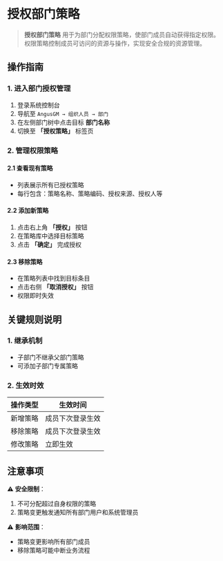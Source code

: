 # 授权部门策略

> **授权部门策略** 用于为部门分配权限策略，使部门成员自动获得指定权限。权限策略控制成员可访问的资源与操作，实现安全合规的资源管理。

## 操作指南

### 1. 进入部门授权管理
1. 登录系统控制台
2. 导航至 `AngusGM → 组织人员 → 部门`
3. 在左侧部门树中点击目标 **部门名称**
4. 切换至 **「授权策略」** 标签页

### 2. 管理权限策略
#### 2.1 查看现有策略
- 列表展示所有已授权策略
- 每行包含：策略名称、策略编码、授权来源、授权人等

#### 2.2 添加新策略
1. 点击右上角 **「授权」** 按钮
2. 在策略库中选择目标策略
3. 点击 **「确定」** 完成授权

#### 2.3 移除策略
- 在策略列表中找到目标条目
- 点击右侧 **「取消授权」** 按钮
- 权限即时失效

## 关键规则说明

### 1. 继承机制
- 子部门不继承父部门策略
- 可添加子部门专属策略

### 2. 生效时效
| **操作类型**   | **生效时间** |  
|----------------|----------|  
| 新增策略       | 成员下次登录生效 |  
| 移除策略       | 成员下次登录生效 |  
| 修改策略       | 立即生效     |  

## 注意事项
⚠️ **安全限制**：
1. 不可分配超过自身权限的策略
2. 策略变更触发通知所有部门用户和系统管理员

⚠️ **影响范围**：
- 策略变更影响所有部门成员
- 移除策略可能中断业务流程

